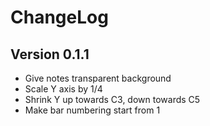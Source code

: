 # ChangeLog

## Version 0.1.1

 * Give notes transparent background
 * Scale Y axis by 1/4
 * Shrink Y up towards C3, down towards C5
 * Make bar numbering start from 1
